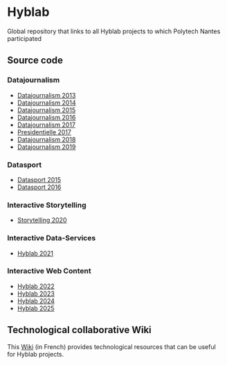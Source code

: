# Hyblab

Global repository that links to all Hyblab projects to which Polytech Nantes participated

## Source code

### Datajournalism

- [Datajournalism 2013](https://github.com/mperreir/Hyblab2013)
- [Datajournalism 2014](https://github.com/mperreir/Hyblab2014)
- [Datajournalism 2015](https://github.com/mperreir/Hyblab2015)
- [Datajournalism 2016](https://github.com/mperreir/Hyblab2016)
- [Datajournalism 2017](https://github.com/mperreir/HyblabDDJ2017)
- [Presidentielle 2017](https://github.com/mperreir/HyblabPresidentielle2017)
- [Datajournalism 2018](https://github.com/mperreir/HyblabDDJ2018)
- [Datajournalism 2019](https://github.com/mperreir/HyblabDDJ2019)

### Datasport

- [Datasport 2015](https://github.com/mperreir/DataSport2015)
- [Datasport 2016](https://github.com/mperreir/DataSport2016)

### Interactive Storytelling
- [Storytelling 2020](https://github.com/mperreir/HyblabStory2020)

### Interactive Data-Services
- [Hyblab 2021](https://github.com/mperreir/Hyblab2021)

### Interactive Web Content
- [Hyblab 2022](https://github.com/mperreir/Hyblab2022)
- [Hyblab 2023](https://github.com/mperreir/Hyblab2023)
- [Hyblab 2024](https://github.com/mperreir/Hyblab2024)
- [Hyblab 2025](https://github.com/mperreir/Hyblab2025)

## Technological collaborative Wiki

This [Wiki](https://github.com/mperreir/Hyblab/wiki) (in French) provides technological resources that can be useful for Hyblab projects. 
